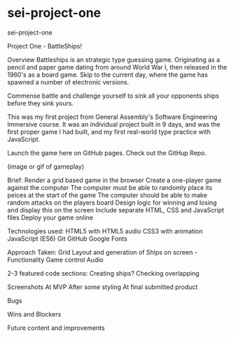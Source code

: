 # sei-project-one
sei-project-one


Project One - BattleShips!




Overview
Battleships is an strategic type guessing game. Originating as a pencil and paper game dating from around World War I, then released in the 1960's as a board game. Skip to the current day, where the game has spawned a number of electronic versions. 

Commense battle and challenge yourself to sink all your opponents ships before they sink yours. 

This was my first project from General Assembly's Software Engineering Immersive course. It was an individual project built in 9 days, and was the first proper game I had built, and my first real-world type practice with JavaScript. 

Launch the game here on GitHub pages. Check out the GitHup Repo.

(image or gif of gameplay)


Brief:
Render a grid based game in the browser
Create a one-player game against the computer
The computer must be able to randomly place its peices at the start of the game
The computer should be able to make random attacks on the players board
Design logic for winning and losing and display this on the screen
Include separate HTML, CSS and JavaScript files
Deploy your game online

Technologies used:
HTML5 with HTML5 audio
CSS3 with animation
JavaScript (ES6)
Git
GitHub
Google Fonts

Approach Taken:
Grid Layout and generation of Ships on screen - 
Functionality
Game control
Audio

2-3 featured code sections:
Creating ships?
Checking overlapping

Screenshots 
At MVP
After some styling
At final submitted product

Bugs

Wins and Blockers

Future content and improvements
